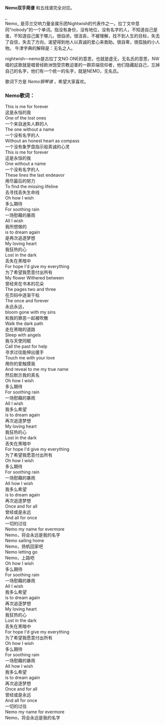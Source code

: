 

**Nemo双手简谱** 和五线谱完全对应。

_  
Nemo_
是芬兰交响力量金属乐团Nightwish的代表作之一。拉丁文中意同“nobody”的一个单词。指没有身份，没有地位，没有名字的人，不知道自己是谁，不知道自己属于哪儿，很自闭，很沮丧，不被理解，找不到人生的目标，失去了自信，失去了方向，渴望得到他人以真诚的爱心来救助。很自卑，很孤独的小人物。
牛津字典的解释是：无名之人。

  
nightwish—nemo是古拉丁文NO
ONE的意思，也就是虚无，无名氏的意思，NW唱的这歌就是唱曾经欧洲饱受宗教迫害的一群异端信仰者，他们隐藏起自己，忘掉自己的名字，他们有一个统一的名字，就是NEMO，无名氏。

  
歌词下方是 _Nemo钢琴谱_ ，希望大家喜欢。

### Nemo歌词：

This is me for forever  
这是永恒的我  
One of the lost ones  
一个来自迷失人群的人  
The one without a name  
一个没有名字的人  
Without an honest heart as compass  
一个没有象罗盘指示般真诚的心灵  
This is me for forever  
这是永恒的我  
One without a name  
一个没有名字的人  
These lines the last endeavor  
用尽最后的努力  
To find the missing lifeline  
去寻找丢失生命线  
Oh how I wish  
多么期待  
For soothing rain  
一场慰藉的暴雨  
All I wish  
我所想做的  
is to dream again  
是再次追逐梦想  
My loving heart  
我狂热的心  
Lost in the dark  
丢失在黑暗中  
For hope I'd give my everything  
为了希望我愿意付出所有  
My flower Withered between  
曾经夹在书本的花朵  
The pages two and three  
在页码中逐渐干枯  
The once and forever  
永远永远，  
bloom gone with my sins  
和我的罪恶一起被吹散  
Walk the dark path  
走在黑暗的道路  
Sleep with angels  
我与天使同眠  
Call the past for help  
寻求过往能伸出援手  
Touch me with your love  
用你的爱触摸我  
And reveal to me my true name  
然后默示我的真名  
Oh how I wish  
多么期待  
For soothing rain  
一场慰藉的暴雨  
All I wish  
我多么希望  
is to dream again  
再次追逐梦想  
My loving heart  
我狂热的心  
Lost in the dark  
丢失在黑暗中  
For hope I'd give my everything  
为了希望我愿意付出所有  
Oh how I wish  
多么期待  
For soothing rain  
一场慰藉的暴雨  
All how I wish  
我多么希望  
is to dream again  
再次追逐梦想  
Once and for all  
曾经或是永远  
And all for once  
一切的过往  
Nemo my name for evermore  
Nemo，将会永远是我的名字  
Nemo sailing home  
Nemo，扬帆回家吧  
Nemo letting go  
Nemo，上路吧  
Oh how I wish  
多么期待  
For soothing rain  
一场慰藉的暴雨  
All I wish  
我多么希望  
is to dream again  
再次追逐梦想  
My loving heart  
我狂热的心  
Lost in the dark  
丢失在黑暗中  
For hope I'd give my everything  
为了希望我愿意付出所有  
Oh how I wish  
多么期待  
For soothing rain  
一场慰藉的暴雨  
All how I wish  
我多么希望  
is to dream again  
再次追逐梦想  
Once and for all  
曾经或是永远  
And all for once  
一切的过往  
Nemo my name for evermore  
Nemo，将会永远是我的名字

